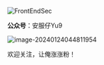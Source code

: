 ﻿![FrontEndSec](https://socialify.git.ci/wsYu9a/FrontEndSec/image?font=Inter&forks=1&issues=1&language=1&name=1&owner=1&pattern=Circuit%20Board&theme=Dark)

**公众号**：安服仔Yu9

![image-20240124044811954](http://124.71.147.32/uploads/2024/01/24/65b0260dd0032.png)

欢迎关注，让俺涨涨粉！



